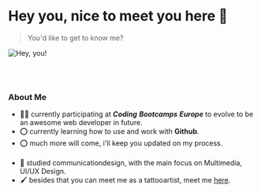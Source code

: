 # Hey you, nice to meet you here 🤟     
>You'd like to get to know me?

<picture>
 <source media="(prefers-color-scheme: dark)" srcset="YOUR-DARKMODE-IMAGE">
 <source media="(prefers-color-scheme: light)" srcset="YOUR-LIGHTMODE-IMAGE">
 <img alt="Hey, you!" src="LINK EINFÜGEN">
</picture>

<br></br>
### About Me

- 👩‍🎓 currently participating at **_Coding_** **_Bootcamps_** **_Europe_** to evolve to be an awesome web developer in future.
- ⭕ currently learning how to use and work with **Github**.
- ⭕ much more will come, i'll keep you updated on my process.
<br></br>
- 🎨 studied communicationdesign, with the main focus on Multimedia, UI/UX Design.
- 🖌 besides that you can meet me as a tattooartist, meet me [here](https://www.instagram.com/mimi.tatts/).


<!--
**mimibak/mimibak** is a ✨ _special_ ✨ repository because its `README.md` (this file) appears on your GitHub profile.

Here are some ideas to get you started:

- 🔭 I’m currently working on ...
- 🌱 I’m currently learning ...
- 👯 I’m looking to collaborate on ...
- 🤔 I’m looking for help with ...
- 💬 Ask me about ...
- 📫 How to reach me: ...
- 😄 Pronouns: ...
- ⚡ Fun fact: ...
-->
